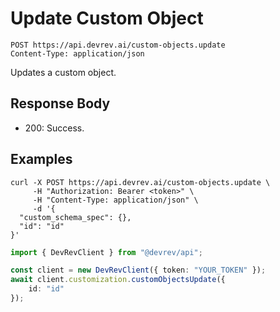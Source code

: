 # Update Custom Object

```http
POST https://api.devrev.ai/custom-objects.update
Content-Type: application/json
```

Updates a custom object.



## Response Body

- 200: Success.

## Examples

```shell
curl -X POST https://api.devrev.ai/custom-objects.update \
     -H "Authorization: Bearer <token>" \
     -H "Content-Type: application/json" \
     -d '{
  "custom_schema_spec": {},
  "id": "id"
}'
```

```typescript
import { DevRevClient } from "@devrev/api";

const client = new DevRevClient({ token: "YOUR_TOKEN" });
await client.customization.customObjectsUpdate({
    id: "id"
});

```